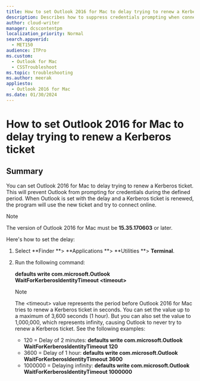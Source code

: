 ```yaml
---
title: How to set Outlook 2016 for Mac to delay trying to renew a Kerberos ticket
description: Describes how to suppress credentials prompting when connecting with Kerberos authentication.
author: cloud-writer
manager: dcscontentpm
localization_priority: Normal
search.appverid: 
  - MET150
audience: ITPro
ms.custom: 
  - Outlook for Mac
  - CSSTroubleshoot
ms.topic: troubleshooting
ms.author: meerak
appliesto: 
  - Outlook 2016 for Mac
ms.date: 01/30/2024
---
```


# How to set Outlook 2016 for Mac to delay trying to renew a Kerberos ticket

## Summary

You can set Outlook 2016 for Mac to delay trying to renew a Kerberos ticket. This will prevent Outlook from prompting for credentials during the defined period. When Outlook is set with the delay and a Kerberos ticket is renewed, the program will use the new ticket and try to connect online.

> [!NOTE]
> The version of Outlook 2016 for Mac must be **15.35.170603** or later. 

Here's how to set the delay: 

1. Select **Finder **> **Applications **> **Utilities **> **Terminal**.    
2. Run the following command:

    **defaults write com.microsoft.Outlook WaitForKerberosIdentityTimeout \<timeout>**

    > [!NOTE]
    > The \<timeout> value represents the period before Outlook 2016 for Mac tries to renew a Kerberos ticket in seconds. You can set the value up to a maximum of 3,600 seconds (1 hour). But you can also set the value to 1,000,000, which represents infinity, causing Outlook to never try to renew a Kerberos ticket. See the following examples:
      -  120 = Delay of 2 minutes: 
**defaults write com.microsoft.Outlook WaitForKerberosIdentityTimeout 120**     
      -  3600 = Delay of 1 hour: 
**defaults write com.microsoft.Outlook WaitForKerberosIdentityTimeout 3600**     
      -  1000000 = Delaying infinity: 
**defaults write com.microsoft.Outlook WaitForKerberosIdentityTimeout 1000000**
